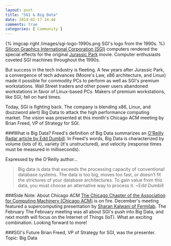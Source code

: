 ```yaml
---
layout: post
title: "SGI & Big Data"
date: 2014-02-17 14:46
comments: true
categories: [ Community ]
---
```

{% imgcap right /images/sgi-logo-1990s.png SGI's logo from the 1990s. %}
[Silicon Graphics International Corporation (SGI)](http://sgi.com) computers rendered the special effects for the original [Jurassic Park](http://en.wikipedia.org/wiki/Jurassic_Park) movie. Computer enthusiasts coveted SGI machines throughout the 1990s. 

But success in the tech industry is fleeting. A few years after Jurassic Park, a convergence of tech advances (Moore's Law, x86 architecture, and Linux) made it possible for commodity PCs to perform as well as SGI's premium workstations. Wall Street traders and other power users abandoned workstations in favor of Linux-based PCs. Makers of premium workstations, like SGI, fell on hard times.

Today, SGI is fighting back. The company is blending x86, Linux, and (buzzword alert) Big Data to attack the high performance computing market. The vision was presented at this month's Chicago ACM meeting by Brian Freed, VP of Strategy for SGI.
<!--more-->
###What is Big Data?
Freed's definition of Big Data summarizes an [O'Reilly Radar article by Edd Dumbill](http://strata.oreilly.com/2012/01/what-is-big-data.html). In Freed's words, Big Data is characterized by volume (lots of it), variety (it's unstructured), and velocity (response times must be measured in milliseconds).

Expressed by the O'Reilly author...

>Big data is data that exceeds the processing capacity of conventional database systems. The data is too big, moves too fast, or doesn’t fit the strictures of your database architectures. To gain value from this data, you must choose an alternative way to process it.
> ~Edd Dumbill



###Side Note: About Chicago ACM
[The Chicago Chapter of the Association for Computing Machinery (Chicago ACM)](http://www.meetup.com/chicagoacm/) is on fire. December's meeting featured a supercomputing presentation by [Sharan Kalwani of Fermilab](/blog/2013/12/12/high-performance-computing-at-acm/). The February The February meeting was all about SGI's push into Big Data, and next month will focus on the Internet of Things (IoT). What an exciting combination. Looking forward to more!

###SGI's Future
Brian Freed, VP of Strategy for SGI, was the presenter.  Topic: Big Data


